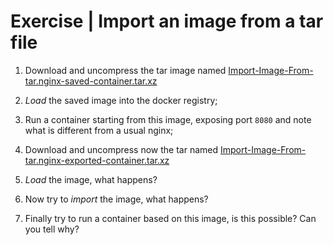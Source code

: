 # Exercise | Import an image from a tar file

1. Download and uncompress the tar image named
   [Import-Image-From-tar.nginx-saved-container.tar.xz](https://github.com/mmul-it/training/raw/master/Kubernetes-From-Scratch/Import-Image-From-tar.nginx-saved-container.tar.xz)

2. *Load* the saved image into the docker registry;

3. Run a container starting from this image, exposing port `8080` and note what
   is different from a usual nginx;

4. Download and uncompress now the tar named
   [Import-Image-From-tar.nginx-exported-container.tar.xz](https://github.com/mmul-it/training/raw/master/Kubernetes-From-Scratch/Import-Image-From-tar.nginx-exported-container.tar.xz)

5. *Load* the image, what happens?

6. Now try to *import* the image, what happens?

7. Finally try to run a container based on this image, is this possible? Can you
   tell why?
